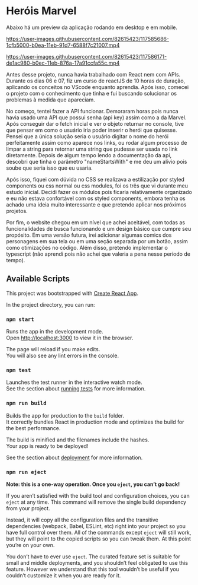 # Heróis Marvel

Abaixo há um preview da aplicação rodando em desktop e em mobile.

https://user-images.githubusercontent.com/82615423/117585686-1cfb5000-b0ea-11eb-91d7-6588f7c21007.mp4

https://user-images.githubusercontent.com/82615423/117586171-de1ac980-b0ec-11eb-876a-17a91ccfa55c.mp4

Antes desse projeto, nunca havia trabalhado com React nem com APIs. Durante os dias 06 e 07, fiz um curso de reactJS de 10 horas de duração, aplicando os conceitos no VScode enquanto aprendia. Após isso, comecei o projeto com o conhecimento que tinha e fui buscando solucionar os problemas à medida que apareciam.

No começo, tentei fazer a API funcionar. Demoraram horas pois nunca havia usado uma API que possui senha (api key) assim como a da Marvel. Após conseguir dar o fetch inicial e ver o objeto returnar no console, tive que pensar em como o usuário iria poder inserir o herói que quisesse. Pensei que a única solução seria o usuário digitar o nome do herói perfeitamente assim como aparece nos links, ou rodar algum processo de limpar a string para retornar uma string que pudesse ser usada no link diretamente. Depois de algum tempo lendo a documentação da api, descobri que tinha o parâmetro "nameStartsWith" e me deu um alívio pois soube que seria isso que eu usaria.

Após isso, fiquei com dúvida no CSS se realizava a estilização por styled components ou css normal ou css modules, foi os três que vi durante meu estudo inicial. Decidi fazer os módulos pois ficaria relativamente organizado e eu não estava confortável com os styled components, embora tenha os achado uma ideia muito interessante e que pretendo aplicar nos próximos projetos.

Por fim, o website chegou em um nível que achei aceitável, com todas as funcionalidades de busca funcionando e um design básico que cumpre seu propósito. Em uma versão futura, irei adicionar algumas comics dos personagens em sua tela ou em uma seção separada por um botão, assim como otimizações no código. Além disso, pretendo implementar o typescript (não aprendi pois não achei que valeria a pena nesse período de tempo).



## Available Scripts

This project was bootstrapped with [Create React App](https://github.com/facebook/create-react-app).

In the project directory, you can run:

### `npm start`

Runs the app in the development mode.\
Open [http://localhost:3000](http://localhost:3000) to view it in the browser.

The page will reload if you make edits.\
You will also see any lint errors in the console.

### `npm test`

Launches the test runner in the interactive watch mode.\
See the section about [running tests](https://facebook.github.io/create-react-app/docs/running-tests) for more information.

### `npm run build`

Builds the app for production to the `build` folder.\
It correctly bundles React in production mode and optimizes the build for the best performance.

The build is minified and the filenames include the hashes.\
Your app is ready to be deployed!

See the section about [deployment](https://facebook.github.io/create-react-app/docs/deployment) for more information.

### `npm run eject`

**Note: this is a one-way operation. Once you `eject`, you can’t go back!**

If you aren’t satisfied with the build tool and configuration choices, you can `eject` at any time. This command will remove the single build dependency from your project.

Instead, it will copy all the configuration files and the transitive dependencies (webpack, Babel, ESLint, etc) right into your project so you have full control over them. All of the commands except `eject` will still work, but they will point to the copied scripts so you can tweak them. At this point you’re on your own.

You don’t have to ever use `eject`. The curated feature set is suitable for small and middle deployments, and you shouldn’t feel obligated to use this feature. However we understand that this tool wouldn’t be useful if you couldn’t customize it when you are ready for it.
